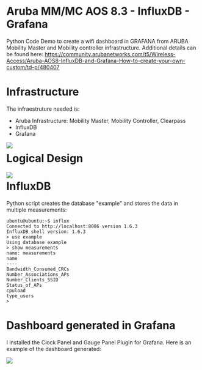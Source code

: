 # Aruba MM/MC AOS 8.3 - InfluxDB - Grafana

Python Code Demo to create a wifi dashboard in GRAFANA from ARUBA Mobility Master and Mobility controller infrastructure.
Additional details can be found here: https://community.arubanetworks.com/t5/Wireless-Access/Aruba-AOS8-InfluxDB-and-Grafana-How-to-create-your-own-custom/td-p/480407

# Infrastructure

The infraestruture needed is:

- Aruba Infrastructure: Mobility Master, Mobility Controller, Clearpass
- InfluxDB
- Grafana

<img align="left" src="https://github.com/adolfobolivar/AOS8-InfluDB-Grafana/blob/master/Physical%20Diagram.png">

# Logical Design

<img align="left" src="https://github.com/adolfobolivar/AOS8-InfluDB-Grafana/blob/master/Logical%20Diagram.png">

# InfluxDB 

Python script creates the database "example" and stores the data in multiple measurements:  

```
ubuntu@ubuntu:~$ influx
Connected to http://localhost:8086 version 1.6.3
InfluxDB shell version: 1.6.3
> use example
Using database example
> show measurements
name: measurements
name
----
Bandwidth_Consumed_CRCs
Number_Associations_APs
Number_Clients_SSID
Status_of_APs
cpuload
type_users
> 

```
# Dashboard generated in Grafana

I installed the Clock Panel and Gauge Panel Plugin for Grafana. Here is an example of the dashboard generated:

<img align="left" src="https://github.com/adolfobolivar/AOS8-InfluDB-Grafana/blob/master/Dashboard.png">


